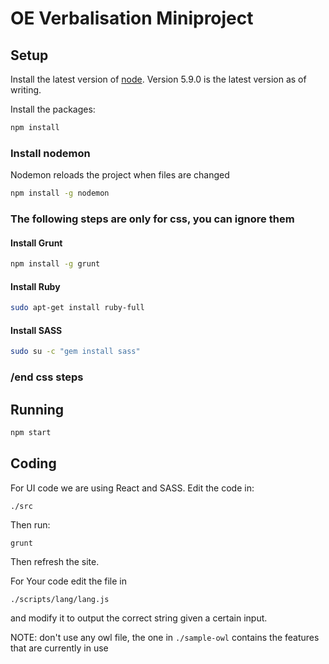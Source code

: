 # OE Verbalisation Miniproject

## Setup
Install the latest version of [node](https://nodejs.org/en/). Version 5.9.0 is the latest version as of writing.

Install the packages:

```bash
npm install
```

### Install nodemon
Nodemon reloads the project when files are changed
```bash
npm install -g nodemon
```
### The following steps are only for css, you can ignore them
#### Install Grunt

```bash
npm install -g grunt
```

#### Install Ruby
```bash
sudo apt-get install ruby-full
```
#### Install SASS
```bash
sudo su -c "gem install sass"
```
### /end css steps

## Running

```bash
npm start
```

## Coding

For UI code we are using React and SASS. Edit the code in:
```
./src
```
Then run:
```
grunt
```
Then refresh the site.

For Your code edit the file in
```
./scripts/lang/lang.js
```
and modify it to output the correct string given a certain input.

NOTE: don't use any owl file, the one in `./sample-owl` contains the features that are currently in use
